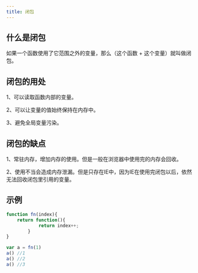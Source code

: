 ```yaml
---
title: 闭包
---
```


## 什么是闭包

如果一个函数使用了它范围之外的变量，那么（这个函数 + 这个变量）就叫做闭包。

## 闭包的用处

1、可以读取函数内部的变量。

2、可以让变量的值始终保持在内存中。

3、避免全局变量污染。

## 闭包的缺点

1、常驻内存，增加内存的使用。但是一般在浏览器中使用完的内存会回收。

2、使用不当会造成内存泄漏。但是只存在IE中，因为IE在使用完闭包以后，依然无法回收闭包里引用的变量。

## 示例

```js
function fn(index){
    return function(){
            return index++;
        }
}

var a = fn(1)
a() //1
a() //2
a() //3
```